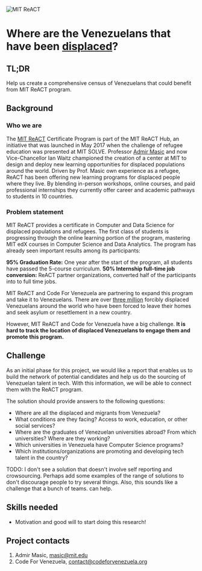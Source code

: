 ![MIT ReACT](https://raw.githubusercontent.com/code-for-venezuela/2019-april-codeathon/master/assets/mit_react.png)
# Where are the Venezuelans that have been [displaced](https://www.who.int/environmental_health_emergencies/displaced_people/en/)?

## TL;DR

Help us create a comprehensive census of Venezuelans that could benefit from MIT ReACT program.

## Background

### Who we are

The [MIT ReACT](https://react.mit.edu/) Certificate Program is part of the MIT ReACT Hub, an initiative that was launched in May 2017 when the challenge of refugee education was presented at MIT SOLVE. Professor [Admir Masic](https://cee.mit.edu/people_individual/admir-masic/) and now Vice-Chancellor Ian Waitz championed the creation of a center at MIT to design and deploy new learning opportunities for displaced populations around the world. Driven by Prof. Masic own experience as a refugee, ReACT has been offering new learning programs for displaced people where they live. By blending in-person workshops, online courses, and paid professional internships they currently offer career and academic pathways to students in 10 countries.

### Problem statement

MIT ReACT provides a certificate in Computer and Data Science for displaced populations and refugees. The first class of students is progressing through the online learning portion of the program, mastering MIT edX courses in Computer Science and Data Analytics. The program has already seen important results among its participants:

**95% Graduation Rate:**  One year after the start of the program, all students have passed the 5-course curriculum.
**50% Internship full-time job conversion:** ReACT partner organizations, converted half of the participants into to full time jobs.

MIT ReACT and Code For Venezuela are partnering to expand this program and take it to Venezuelans. There are over [three million](https://www.unhcr.org/news/press/2018/11/5be4192b4/number-refugees-migrants-venezuela-reaches-3-million.html) forcibly displaced Venezuelans around the world who have been forced to leave their homes  and seek asylum or resettlement in a new country.

However, MIT ReACT and Code for Venezuela have a big challenge. **It is hard to track the location of displaced Venezuelans to engage them and promote this program.**

## Challenge

As an initial phase for this project, we would like a report that enables us to build the network of potential candidates and help us do the sourcing of Venezuelan talent in tech. With this information, we will be able to connect them with the ReACT program.

The solution should provide answers to the following questions:
* Where are all the displaced and migrants from Venezuela?
* What conditions are they facing? Access to work, education, or other social services?
* Where are the graduates of Venezuelan universities abroad? From which universities? Where are they working?
* Which universities in Venezuela have Computer Science programs?
* Which institutions/organizations are promoting and developing tech talent in the country?

TODO: I don't see a solution that doesn't involve self reporting and crowsourcing. Perhaps add some examples of the range of solutions to don't discourage people to try several things. Also, this sounds like a challenge that a bunch of teams.
can help.

## Skills needed

- Motivation and good will to start doing this research!

## Project contacts

1. Admir Masic, masic@mit.edu
2. Code For Venezuela, contact@codeforvenezuela.org
